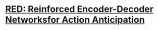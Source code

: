 # [RED: Reinforced Encoder-Decoder Networksfor Action Anticipation](https://drive.google.com/file/d/1BnBsP6Hn5XW38QsKdk8pLrpYd2M7x6gh/view?usp=drivesdk)